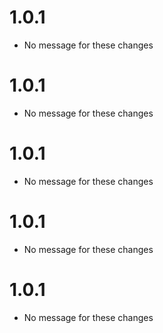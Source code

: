 # 1.0.1
* No message for these changes
# 1.0.1
* No message for these changes
# 1.0.1
* No message for these changes
# 1.0.1
* No message for these changes
# 1.0.1
* No message for these changes
